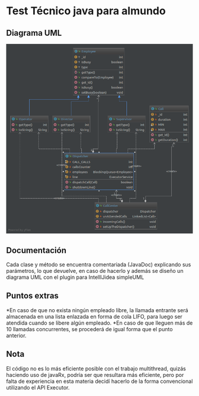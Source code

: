 # Test Técnico java para almundo

## Diagrama UML
![Diagrama UML](uml_diagram.png?raw=true)

## Documentación
Cada clase y método se encuentra comentariada (JavaDoc) explicando sus parámetros, lo que devuelve, en caso de hacerlo
y además se diseño un diagrama UML con el plugin para IntellIJidea simpleUML

## Puntos extras
*En caso de que no exista ningún empleado libre, la llamada entrante será almacenada en una lista enlazada en forma de cola LIFO, para luego ser atendida cuando se libere algún empleado.
*En caso de que lleguen más de 10 llamadas concurrentes, se procederá de igual forma que el punto anterior.

## Nota
El código no es lo más eficiente posible con el trabajo multithread, quizás haciendo uso de javaRx, podría ser que resultara más eficiente, pero por falta de experiencia en esta materia decidí hacerlo de la forma convencional utilizando el API Executor.



